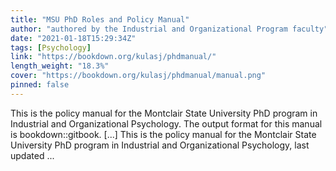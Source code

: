```yaml
---
title: "MSU PhD Roles and Policy Manual"
author: "authored by the Industrial and Organizational Program faculty"
date: "2021-01-18T15:29:34Z"
tags: [Psychology]
link: "https://bookdown.org/kulasj/phdmanual/"
length_weight: "18.3%"
cover: "https://bookdown.org/kulasj/phdmanual/manual.png"
pinned: false
---
```


This is the policy manual for the Montclair State University PhD program in Industrial and Organizational Psychology. The output format for this manual is bookdown::gitbook. [...] This is the policy manual for the Montclair State University PhD program in Industrial and Organizational Psychology, last updated ...
